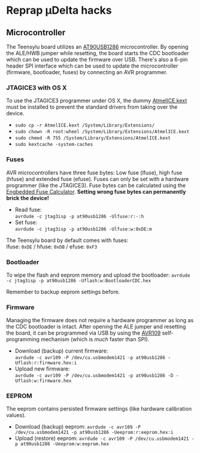 # Reprap µDelta hacks

## Microcontroller

The Teensylu board utilizes an [AT90USB1286] microcontroller. By opening the ALE/HWB jumper while resetting, the board starts the CDC bootloader which can be used to update the firmware over USB. There's also a 6-pin header SPI interface which can be used to update the microcontroller (firmware, bootloader, fuses) by connecting an AVR programmer.

### JTAGICE3 with OS X

To use the JTAGICE3 programmer under OS X, the dummy [AtmelICE.kext] must be installed to prevent the standard drivers from taking over the device.

- `sudo cp -r AtmelICE.kext /System/Library/Extensions/`
- `sudo chown -R root:wheel /System/Library/Extensions/AtmelICE.kext`
- `sudo chmod -R 755 /System/Library/Extensions/AtmelICE.kext`
- `sudo kextcache -system-caches`

### Fuses

AVR microcontrollers have three fuse bytes: Low fuse (lfuse), high fuse (hfuse) and extended fuse (efuse). Fuses can only be set with a hardware programmer (like the JTAGICE3). Fuse bytes can be calculated using the [Engbedded Fuse Calculator][fusecalc]. **Setting wrong fuse bytes can permanently brick the device!**

- Read fuse:  
  `avrdude -c jtag3isp -p at90usb1286 -Ulfuse:r:-:h`
- Set fuse:  
  `avrdude -c jtag3isp -p at90usb1286 -Ulfuse:w:0xDE:m`

The Teensylu board by default comes with fuses:  
lfuse: `0xDE` / hfuse: `0xDB` / efuse: `0xF3`

### Bootloader

To wipe the flash and eeprom memory and upload the bootloader: `avrdude -c jtag3isp -p at90usb1286 -Uflash:w:BootloaderCDC.hex`

Remember to backup eeprom settings before.

### Firmware

Managing the firmware does not require a hardware programmer as long as the CDC bootloader is intact. After opening the ALE jumper and resetting the board, it can be programmed via USB by using the [AVR109] self-programming mechanism (which is *much* faster than SPI).

- Download (backup) current firmware:  
  `avrdude -c avr109 -P /dev/cu.usbmodem1421 -p at90usb1286 -Uflash:r:firmware.hex:i`
- Upload new firmware:  
  `avrdude -c avr109 -P /dev/cu.usbmodem1421 -p at90usb1286 -D -Uflash:w:firmware.hex`

### EEPROM

The eeprom contains persisted firmware settings (like hardware calibration values).

- Download (backup) eeprom: `avrdude -c avr109 -P /dev/cu.usbmodem1421 -p at90usb1286 -Ueeprom:r:eeprom.hex:i`
- Upload (restore) eeprom: `avrdude -c avr109 -P /dev/cu.usbmodem1421 -p at90usb1286 -Ueeprom:w:eeprom.hex`


[AT90USB1286]: http://www.atmel.com/devices/at90usb1286.aspx
[AtmelICE.kext]: http://www.avrfreaks.net/comment/1421981#comment-1421981
[fusecalc]: http://www.engbedded.com/fusecalc/
[AVR109]: http://www.atmel.com/images/doc1644.pdf

